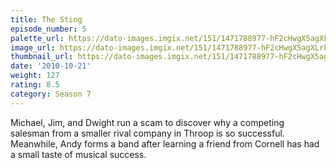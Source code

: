 ```yaml
---
title: The Sting
episode_number: 5
palette_url: https://dato-images.imgix.net/151/1471788977-hF2cHwgX5agXLrklkZIuy4VPaOP.jpg?ixlib=rb-1.1.0&ch=DPR%2CWidth&auto=enhance&palette=json
image_url: https://dato-images.imgix.net/151/1471788977-hF2cHwgX5agXLrklkZIuy4VPaOP.jpg?ixlib=rb-1.1.0&ch=DPR%2CWidth&auto=compress%2Cformat&w=500
thumbnail_url: https://dato-images.imgix.net/151/1471788977-hF2cHwgX5agXLrklkZIuy4VPaOP.jpg?ixlib=rb-1.1.0&ch=DPR%2CWidth&auto=enhance&w=500&h=280&fit=crop&fm=jpg
date: '2010-10-21'
weight: 127
rating: 8.5
category: Season 7
---
```


Michael, Jim, and Dwight run a scam to discover why a competing salesman from a smaller rival company in Throop is so successful. Meanwhile, Andy forms a band after learning a friend from Cornell has had a small taste of musical success.